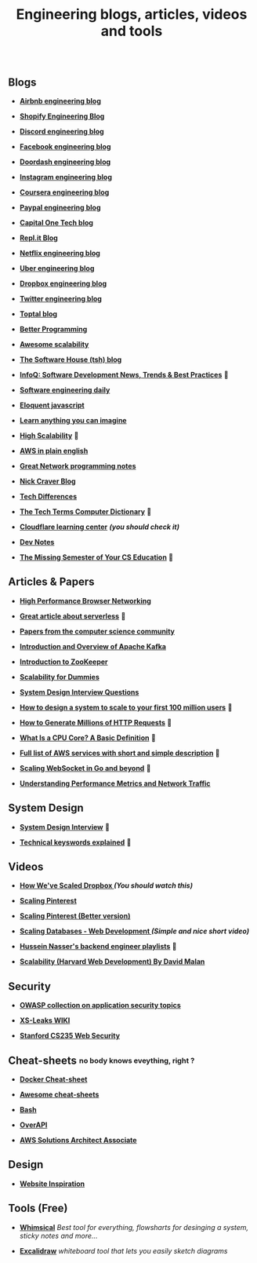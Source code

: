# <p align="center">Engineering blogs, articles, videos and tools</p>



<br />


## Blogs

* **[Airbnb engineering blog](https://medium.com/airbnb-engineering)**

* **[Shopify Engineering Blog](https://shopify.engineering)**

* **[Discord engineering blog](https://blog.discord.com/tagged/engineering)**

* **[Facebook engineering blog](https://engineering.fb.com)**

* **[Doordash engineering blog](https://doordash.engineering)**

* **[Instagram engineering blog](https://instagram-engineering.com)**

* **[Coursera engineering blog](https://medium.com/coursera-engineering)**

* **[Paypal engineering blog](https://medium.com/paypal-engineering)**

* **[Capital One Tech blog](https://www.capitalone.com/tech/blog/)**

* **[Repl.it Blog](https://blog.replit.com)**

* **[Netflix engineering blog](https://netflixtechblog.com)**

* **[Uber engineering blog](https://eng.uber.com)**

* **[Dropbox engineering blog](https://dropbox.tech)**

* **[Twitter engineering blog](https://blog.twitter.com/engineering/en_us.html)**

* **[Toptal blog](https://www.toptal.com/developers/blog)**

* **[Better Programming](https://betterprogramming.pub)**

* **[Awesome scalability](http://awesome-scalability.com)**

* **[The Software House (tsh) blog](https://tsh.io/blog/)**

* **[InfoQ: Software Development News, Trends & Best Practices](https://www.infoq.com)** 📍

* **[Software engineering daily](https://softwareengineeringdaily.com)**

* **[Eloquent javascript](https://eloquentjavascript.net/)**

* **[Learn anything you can imagine](https://www.tutorialspoint.com/tutorialslibrary.htm)**

* **[High Scalability](http://highscalability.com)** 📍

* **[AWS in plain english](https://aws.plainenglish.io)**

* **[Great Network programming notes](http://networkprogrammingnotes.blogspot.com)**

* **[Nick Craver Blog](https://nickcraver.com/blog/archive/)**

* **[Tech Differences](https://techdifferences.com)**

* **[The Tech Terms Computer Dictionary](https://techterms.com)** 📍

* **[Cloudflare learning center](https://www.cloudflare.com/learning/)** ***(you should check it)***

* **[Dev Notes](https://dev-notes.eu)**

* **[The Missing Semester of Your CS Education](https://missing.csail.mit.edu/)** 📍


## Articles & Papers

* **[High Performance Browser Networking](https://hpbn.co)**

* **[Great article about serverless](https://martinfowler.com/articles/serverless.html)** 📍

* **[Papers from the computer science community](https://github.com/papers-we-love/papers-we-love)**

* **[Introduction and Overview of Apache Kafka](https://www.slideshare.net/mumrah/kafka-talk-tri-hug)**

* **[Introduction to ZooKeeper](https://www.slideshare.net/mumrah/introduction-to-zookeeper-trihug-may-22-2012)**

* **[Scalability for Dummies](https://www.lecloud.net/tagged/scalability)**

* **[System Design Interview Questions](https://www.hackingnote.com/en/interview/system-design-interview-questions)**

* **[How to design a system to scale to your first 100 million users](https://levelup.gitconnected.com/how-to-design-a-system-to-scale-to-your-first-100-million-users-4450a2f9703d)** 📍

* **[How to Generate Millions of HTTP Requests](http://dak1n1.com/blog/14-http-load-generate/)** 📍

* **[What Is a CPU Core? A Basic Definition](https://www.tomshardware.com/news/cpu-core-definition,37658.html)** 📍

* **[Full list of AWS services with short and simple description](https://www.eckher.com/c/21gjdl7gz4)** 📍

* **[Scaling WebSocket in Go and beyond](https://centrifugal.dev/blog/2020/11/12/scaling-websocket)** 📍

* **[Understanding Performance Metrics and Network Traffic](https://community.f5.com/t5/technical-articles/understanding-performance-metrics-and-network-traffic/ta-p/286109)**

## System Design
* **[System Design Interview](https://github.com/checkcheckzz/system-design-interview)** 📍

* **[Technical keyswords explained](https://gist.github.com/vasanthk/485d1c25737e8e72759f)** 📍

## Videos

* **[How We've Scaled Dropbox
](https://www.youtube.com/watch?v=PE4gwstWhmc)** ***(You should watch this)***

* **[Scaling Pinterest](https://www.youtube.com/watch?v=GW2cnp2tdh8)**

* **[Scaling Pinterest (Better version)](https://www.youtube.com/watch?v=jQNCuD_hxdQ)**

* **[Scaling Databases - Web Development
](https://www.youtube.com/watch?v=dkhOZOmV7Fo)** ***(Simple and nice short video)***

* **[Hussein Nasser's backend engineer playlists](https://www.husseinnasser.com/p/software-engineering-videos.html)** 📍

* **[Scalability (Harvard Web Development) By David Malan](https://www.youtube.com/watch?v=-W9F__D3oY4&list=PLifX7FLW45Ncn-YnaBPSsVz2HYsW8mfAX)**


## Security

* **[OWASP collection on application security topics](https://cheatsheetseries.owasp.org/cheatsheets/AJAX_Security_Cheat_Sheet.html)**

* **[XS-Leaks WIKI](https://xsleaks.dev)**

* **[Stanford CS235 Web Security](https://web.stanford.edu/class/cs253/)**


## Cheat-sheets <sub><sup>no body knows eveything, right ?</sup></sub>
* **[Docker Cheat-sheet](https://dockerlabs.collabnix.com/docker/cheatsheet/)**

* **[Awesome cheat-sheets](https://github.com/LeCoupa/awesome-cheatsheets)**

* **[Bash](https://github.com/Idnan/bash-guide)**

* **[OverAPI](https://overapi.com)**

* **[AWS Solutions Architect Associate](https://digitalcloud.training/category/aws-cheat-sheets/aws-solutions-architect-associate/)**

## Design

* **[Website Inspiration](https://onepagelove.com)**

## Tools (Free)

* **[Whimsical](https://whimsical.com)**
  *Best tool for everything, flowsharts for desinging a system, sticky notes and more...*
  
* **[Excalidraw](https://excalidraw.com)** *whiteboard tool that lets you easily sketch diagrams*
  
 
